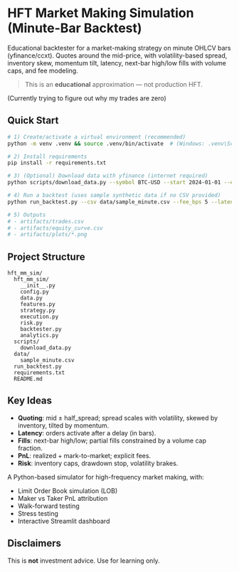 # HFT Market Making Simulation (Minute-Bar Backtest)

Educational backtester for a market-making strategy on minute OHLCV bars (yfinance/ccxt). 
Quotes around the mid-price, with volatility-based spread, inventory skew, momentum tilt, latency, 
next-bar high/low fills with volume caps, and fee modeling.

> This is an **educational** approximation — not production HFT.

(Currently trying to figure out why my trades are zero)

## Quick Start
```bash
# 1) Create/activate a virtual environment (recommended)
python -m venv .venv && source .venv/bin/activate  # (Windows: .venv\Scripts\activate)

# 2) Install requirements
pip install -r requirements.txt

# 3) (Optional) Download data with yfinance (internet required)
python scripts/download_data.py --symbol BTC-USD --start 2024-01-01 --end 2024-01-05 --interval 1m --out data/BTC-USD_1m.csv

# 4) Run a backtest (uses sample synthetic data if no CSV provided)
python run_backtest.py --csv data/sample_minute.csv --fee_bps 5 --latency_sec 30

# 5) Outputs
# - artifacts/trades.csv
# - artifacts/equity_curve.csv
# - artifacts/plots/*.png
```

## Project Structure
```
hft_mm_sim/
  hft_mm_sim/
    __init__.py
    config.py
    data.py
    features.py
    strategy.py
    execution.py
    risk.py
    backtester.py
    analytics.py
  scripts/
    download_data.py
  data/
    sample_minute.csv
  run_backtest.py
  requirements.txt
  README.md
```

## Key Ideas
- **Quoting**: mid ± half_spread; spread scales with volatility, skewed by inventory, tilted by momentum.
- **Latency**: orders activate after a delay (in bars).
- **Fills**: next-bar high/low; partial fills constrained by a volume cap fraction.
- **PnL**: realized + mark-to-market; explicit fees.
- **Risk**: inventory caps, drawdown stop, volatility brakes.

A Python-based simulator for high-frequency market making, with:
- Limit Order Book simulation (LOB)
- Maker vs Taker PnL attribution
- Walk-forward testing
- Stress testing
- Interactive Streamlit dashboard

## Disclaimers
This is **not** investment advice. Use for learning only.
